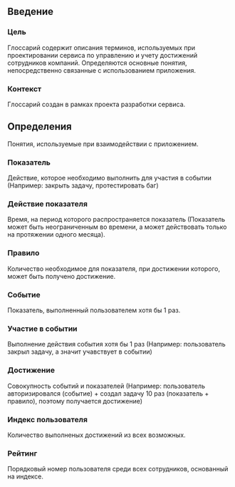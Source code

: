 ## Введение
### Цель
Глоссарий содержит описания терминов, используемых при проектировании сервиса по управлению и учету достижений сотрудников компаний. Определяются основные понятия, непосредственно связанные с использованием приложения.
### Контекст
Глоссарий создан в рамках проекта разработки сервиса.

## Определения
Понятия, используемые при взаимодействии с приложением.

### Показатель
Действие, которое необходимо выполнить для участия в событии (Например: закрыть задачу, протестировать баг)
### Действие показателя
Время, на период которого распространяется показатель (Показатель может быть неограниченным во времени, а может действовать только на протяжении одного месяца).
### Правило
Количество необходимое для показателя, при достижении которого, может быть получено достижение. 
### Событие
Показатель, выполненный пользователем хотя бы 1 раз.
### Участие в событии
Выполнение действия события хотя бы 1 раз (Например: пользователь закрыл задачу, а значит учавствует в событии)
### Достижение
Совокупность событий и показателей (Например: пользователь авторизировался (событие) + создал задачу 10 раз (показатель + правило), поэтому получается достижение)
### Индекс пользователя
Количество выполненых достижений из всех возможных.
### Рейтинг
Порядковый номер пользователя среди всех сотрудников, основанный на индексе.



